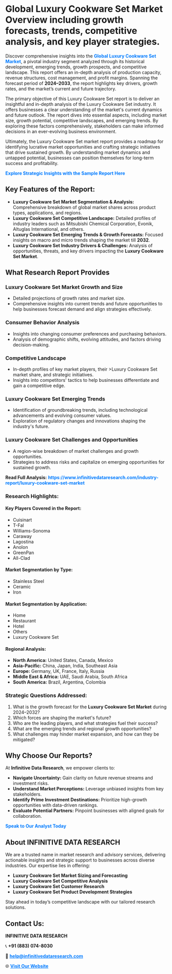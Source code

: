 <h1>Global Luxury Cookware Set Market Overview including growth forecasts, trends, competitive analysis, and key player strategies.</h1>
<p>
Discover comprehensive insights into the 
<a href="https://www.infinitivedataresearch.com/industry-report/luxury-cookware-set-market" rel="dofollow" style="color: #007BFF; text-decoration: none;"><strong>Global Luxury Cookware Set Market</strong></a>, a pivotal industry segment analyzed through its historical development, emerging trends, growth prospects, and competitive landscape. This report offers an in-depth analysis of production capacity, revenue structures, cost management, and profit margins. Spanning the forecast period of <strong>2024–2033</strong>, the report highlights key drivers, growth rates, and the market’s current and future trajectory.
</p>
<p>
The primary objective of this Luxury Cookware Set report is to deliver an insightful and in-depth analysis of the Luxury Cookware Set industry. It offers businesses a clear understanding of the market's current dynamics and future outlook. The report dives into essential aspects, including market size, growth potential, competitive landscapes, and emerging trends. By exploring these factors comprehensively, stakeholders can make informed decisions in an ever-evolving business environment.
</p>
<p>
Ultimately, the Luxury Cookware Set market report provides a roadmap for identifying lucrative market opportunities and crafting strategic initiatives that drive sustained growth. By understanding market dynamics and untapped potential, businesses can position themselves for long-term success and profitability.
</p>
<p>
<a href="https://www.infinitivedataresearch.com/request-sample/reportId=112267" style="color: #007BFF; text-decoration: none;"><strong>Explore Strategic Insights with the Sample Report Here</strong></a>
</p>

<h2>Key Features of the Report:</h2>
<ul>
<li><strong>Luxury Cookware Set Market Segmentation & Analysis:</strong> Comprehensive breakdown of global market shares across product types, applications, and regions.</li>
<li><strong>Luxury Cookware Set Competitive Landscape:</strong> Detailed profiles of industry leaders such as Mitsubishi Chemical Corporation, Evonik, Altuglas International, and others.</li>
<li><strong>Luxury Cookware Set Emerging Trends & Growth Forecasts:</strong> Focused insights on macro and micro trends shaping the market till <strong>2032</strong>.</li>
<li><strong>Luxury Cookware Set Industry Drivers & Challenges:</strong> Analysis of opportunities, threats, and key drivers impacting the <strong>Luxury Cookware Set Market</strong>.</li>
</ul>

<h2>What Research Report Provides</h2>
<h3>Luxury Cookware Set Market Growth and Size</h3>
<ul>
<li>Detailed projections of growth rates and market size.</li>
<li>Comprehensive insights into current trends and future opportunities to help businesses forecast demand and align strategies effectively.</li>
</ul>

<h3>Consumer Behavior Analysis</h3>
<ul>
<li>Insights into changing consumer preferences and purchasing behaviors.</li>
<li>Analysis of demographic shifts, evolving attitudes, and factors driving decision-making.</li>
</ul>

<h3>Competitive Landscape</h3>
<ul>
<li>In-depth profiles of key market players, their >Luxury Cookware Set market share, and strategic initiatives.</li>
<li>Insights into competitors' tactics to help businesses differentiate and gain a competitive edge.</li>
</ul>

<h3>Luxury Cookware Set Emerging Trends</h3>
<ul>
<li>Identification of groundbreaking trends, including technological advancements and evolving consumer values.</li>
<li>Exploration of regulatory changes and innovations shaping the industry's future.</li>
</ul>

<h3>Luxury Cookware Set Challenges and Opportunities</h3>
<ul>
<li>A region-wise breakdown of market challenges and growth opportunities.</li>
<li>Strategies to address risks and capitalize on emerging opportunities for sustained growth.</li>
</ul>
<p><strong>Read Full Analysis:</strong> <a href="https://www.infinitivedataresearch.com/industry-report/luxury-cookware-set-market" rel="dofollow" style="color: #007BFF; text-decoration: none;"><strong>https://www.infinitivedataresearch.com/industry-report/luxury-cookware-set-market</strong></a></p>
<h3>Research Highlights:</h3>
<h4>Key Players Covered in the Report:</h4>
<ul><li>Cuisinart</li><li>T-Fal</li><li>Williams-Sonoma</li><li>Caraway</li><li>Lagostina</li><li>Anolon</li><li>GreenPan</li><li>All-Clad</li></ul>
<h4>Market Segmentation by Type:</h4>
<ul><li>Stainless Steel</li><li>Ceramic</li><li>Iron</li></ul>
<h4>Market Segmentation by Application:</h4>
<ul><li>Home</li><li>Restaurant</li><li>Hotel</li><li>Others</li><li>Luxury Cookware Set</li></ul>

<h4>Regional Analysis:</h4>
<ul>
<li><strong>North America:</strong> United States, Canada, Mexico</li>
<li><strong>Asia-Pacific:</strong> China, Japan, India, Southeast Asia</li>
<li><strong>Europe:</strong> Germany, UK, France, Italy, Russia</li>
<li><strong>Middle East & Africa:</strong> UAE, Saudi Arabia, South Africa</li>
<li><strong>South America:</strong> Brazil, Argentina, Colombia</li>
</ul>

<h3>Strategic Questions Addressed:</h3>
<ol>
<li>What is the growth forecast for the <strong>Luxury Cookware Set Market</strong> during 2024–2032?</li>
<li>Which forces are shaping the market's future?</li>
<li>Who are the leading players, and what strategies fuel their success?</li>
<li>What are the emerging trends and regional growth opportunities?</li>
<li>What challenges may hinder market expansion, and how can they be mitigated?</li>
</ol>

<h2>Why Choose Our Reports?</h2>
<p>At <strong>Infinitive Data Research</strong>, we empower clients to:</p>
<ul>
<li><strong>Navigate Uncertainty:</strong> Gain clarity on future revenue streams and investment risks.</li>
<li><strong>Understand Market Perceptions:</strong> Leverage unbiased insights from key stakeholders.</li>
<li><strong>Identify Prime Investment Destinations:</strong> Prioritize high-growth opportunities with data-driven rankings.</li>
<li><strong>Evaluate Potential Partners:</strong> Pinpoint businesses with aligned goals for collaboration.</li>
</ul>
<p><a href="https://www.infinitivedataresearch.com/industry-report/luxury-cookware-set-market" rel="dofollow" style="color: #007BFF; text-decoration: none;"><strong>Speak to Our Analyst Today</strong></a></p>

<h2>About INFINITIVE DATA RESEARCH</h2>
<p>We are a trusted name in market research and advisory services, delivering actionable insights and strategic support to businesses across diverse industries. Our expertise lies in offering:</p>
<ul>
<li><strong>Luxury Cookware Set Market Sizing and Forecasting</strong></li>
<li><strong>Luxury Cookware Set Competitive Analysis</strong></li>
<li><strong>Luxury Cookware Set Customer Research</strong></li>
<li><strong>Luxury Cookware Set Product Development Strategies</strong></li>
</ul>
<p>Stay ahead in today’s competitive landscape with our tailored research solutions.</p>

<h2>Contact Us:</h2>
<p><strong>INFINITIVE DATA RESEARCH</strong></p>
<p>📞 <strong>+91 (883) 074-8030</strong></p>
<p>📧 <strong><a href="mailto:help@infinitivedataresearch.com" style="color: #007BFF;">help@infinitivedataresearch.com</a></strong></p>
<p>🌐 <strong><a href="https://www.infinitivedataresearch.com" rel="dofollow" style="color: #007BFF;">Visit Our Website</a></strong></p>